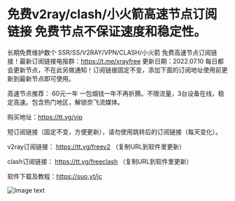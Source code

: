 # 免费v2ray/clash/小火箭高速节点订阅链接 免费节点不保证速度和稳定性。
长期免费维护数个 SSR/SS/V2RAY/VPN/CLASH/小火箭 免费高速节点订阅链接！最新订阅链接电报群：https://t.me/xrayfree
更新日期：2022.07.10 每日都会更新节点，不在此另做通知！订阅链接固定不变，添加下面的订阅地址使用前更新到最新节点即可使用。

高速节点推荐：
60元一年 一包烟钱一年不再折腾。不限流量，3台设备在线，稳定高速。包含热门地区，解锁奈飞流媒体。

购买地址：https://tt.vg/vip

短订阅链接（固定不变，方便更新），请勿使用跳转后的订阅链接（每天变化）。

v2ray订阅链接：
https://tt.vg/freev2 （复制URL到软件里更新）

clash订阅链接：
https://tt.vg/freeclash （复制URL到软件里更新）


软件下载及教程：https://suo.yt/jc

![Image text](https://github.com/xrayfree/free-ssr-ss-v2ray-vpn-clash/blob/main/TT.jpg)


